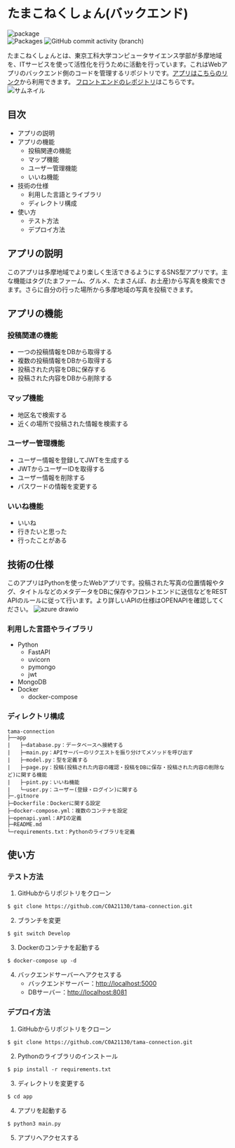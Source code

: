 # たまこねくしょん(バックエンド)

![package](https://img.shields.io/github/stars/C0A21130/tama-connection?style=social)  
![Packages](https://img.shields.io/github/languages/code-size/C0A21130/tama-connection)
![GitHub commit activity (branch)](https://img.shields.io/github/commit-activity/t/C0A21130/tama-connection)

たまこねくしょんとは、東京工科大学コンピュータサイエンス学部が多摩地域を、ITサービスを使って活性化を行うために活動を行っています。これはWebアプリのバックエンド側のコードを管理するリポジトリです。[アプリはこちらのリンク](https://tama-connect.com)から利用できます。
[フロントエンドのレポジトリ](https://github.com/C0A21130/Tama-connection-front)はこちらです。  
![サムネイル](https://user-images.githubusercontent.com/85671824/225310148-336a8c4c-87a3-43ec-ba97-315d016dc773.png)

## 目次
- アプリの説明
- アプリの機能
    - 投稿関連の機能
    - マップ機能
    - ユーザー管理機能
    - いいね機能
- 技術の仕様
    - 利用した言語とライブラリ
    - ディレクトリ構成
- 使い方
    - テスト方法
    - デプロイ方法

## アプリの説明
このアプリは多摩地域でより楽しく生活できるようにするSNS型アプリです。主な機能はタグ(たまファーム、グルメ、たまさんぽ、お土産)から写真を検索できます。さらに自分の行った場所から多摩地域の写真を投稿できます。

## アプリの機能
### 投稿関連の機能
- 一つの投稿情報をDBから取得する
- 複数の投稿情報をDBから取得する
- 投稿された内容をDBに保存する
- 投稿された内容をDBから削除する

### マップ機能
- 地区名で検索する
- 近くの場所で投稿された情報を検索する

### ユーザー管理機能
- ユーザー情報を登録してJWTを生成する
- JWTからユーザーIDを取得する
- ユーザー情報を削除する
- パスワードの情報を変更する

### いいね機能
- いいね
- 行きたいと思った
- 行ったことがある

## 技術の仕様
このアプリはPythonを使ったWebアプリです。投稿された写真の位置情報やタグ、タイトルなどのメタデータをDBに保存やフロントエンドに送信などをREST APIのルールに従って行います。より詳しいAPIの仕様はOPENAPIを確認してください。
![azure drawio](https://github.com/C0A21130/tama-connection/assets/85671824/bb694f76-a3f6-48e8-abb3-35aa5f2c6a9b)

### 利用した言語やライブラリ
- Python
    - FastAPI
    - uvicorn
    - pymongo
    - jwt
- MongoDB
- Docker
    - docker-compose

### ディレクトリ構成
``` shell
tama-connection
├──app
|   ├─database.py：データベースへ接続する
|   ├─main.py：APIサーバーのリクエストを振り分けてメソッドを呼び出す
|   ├─model.py：型を定義する
|   ├─page.py：投稿(投稿された内容の確認・投稿をDBに保存・投稿された内容の削除など)に関する機能
|   ├─pint.py：いいね機能
|   └─user.py：ユーザー(登録・ログイン)に関する
├─.gitnore
├─Dockerfile：Dockerに関する設定
├─docker-compose.yml：複数のコンテナを設定
├─openapi.yaml：APIの定義
├─README.md
└─requirements.txt：Pythonのライブラリを定義
```

## 使い方
### テスト方法
1. GitHubからリポジトリをクローン
``` shell
$ git clone https://github.com/C0A21130/tama-connection.git
```
2. ブランチを変更
``` shell
$ git switch Develop
```
3. Dockerのコンテナを起動する
``` shell
$ docker-compose up -d
```
4. バックエンドサーバーへアクセスする
    - バックエンドサーバー：[http://localhost:5000](http://localhost:5000)
    - DBサーバー：[http://localhost:8081](http://localhost:8081)


### デプロイ方法
1. GitHubからリポジトリをクローン
``` shell
$ git clone https://github.com/C0A21130/tama-connection.git
```
2. Pythonのライブラリのインストール
``` shell
$ pip install -r requirements.txt
```
3. ディレクトリを変更する
``` shell
$ cd app
```
4. アプリを起動する
``` shell
$ python3 main.py
```
5. アプリへアクセスする
